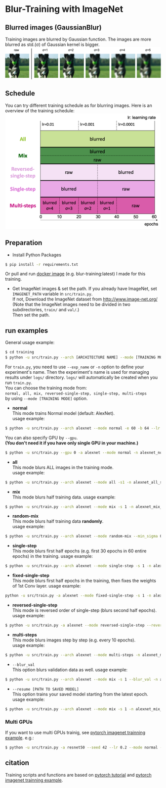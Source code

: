 # Blur-Training with ImageNet 


## Blurred images (GaussianBlur)
Training images are blurred by Gaussian function. The images are more blurred as std.(σ) of Gaussian kernel is bigger.
![blurred-images](./figures/blurred_images.png)


## Schedule
You can try different training schedule as for blurring images. Here is an overview of the training schedule:
![schedule](./figures/schedule.png)


## Preparation
- Install Python Packages  
```bash
$ pip install -r requirements.txt
```
Or pull and run [docker image][docker-blur-training] (e.g. blur-training:latest) I made for this training.  
- Get ImageNet images & set the path. If you already have ImageNet, set `IMAGENET_PATH` variable in `src/train.py`.  
If not, Download the ImageNet dataset from http://www.image-net.org/  
    (Note that the ImageNet images need to be divided in two subdirectories, ``train/`` and ``val/``.)  
    Then set the path.
    
    
## run examples
General usage example:
```bash
$ cd training
$ python -u src/train.py --arch [ARCHITECTURE NAME] --mode [TRAINING MODE] -n [EXPERIMENT NAME] 
```  

For `train.py`, you need to use `--exp_name` or `-n` option to define your experiment's name. 
Then the experiment's name is used for managing results under `logs/` directory.
`logs/` will automatically be created when you run `train.py`.   
You can choose the training mode from:   
`normal, all, mix, reversed-single-step, single-step, multi-steps`  
by using `--mode [TRAINING MODE]` option.

- **normal**  
This mode trains Normal model (default: AlexNet).  
usage example:  
```bash
$ python -u src/train.py --arch alexnet --mode normal -e 60 -b 64 --lr 0.01 -n alexnet_normal
```
You can also specify GPU by `--gpu`.  
**(You don't need it if you have only single GPU in your machine.)**
```bash
$ python -u src/train.py --gpu 0 -a alexnet --mode normal -n alexnet_normal
```

- **all**  
This mode blurs ALL images in the training mode.  
usage example:  
```bash
$ python -u src/train.py --arch alexnet --mode all -s1 -n alexnet_all_s1
```

- **mix**    
This mode blurs half training data.
usage example:  
```bash
$ python -u src/train.py --arch alexnet --mode mix -s 1 -n alexnet_mix_s1
```

- **random-mix** <br>
This mode blurs half training data **randomly**. <br>
usage example:
```bash
$ python -u src/train.py --arch alexnet --mode random-mix --min_sigma 0 --max_sigma 5 -n alexnet_random-mix_s0-5
```

- **single-step**    
This mode blurs first half epochs (e.g. first 30 epochs in 60 entire epochs) in the training.
usage example:  
```bash
$ python -u src/train.py --arch alexnet --mode single-step -s 1 -n alexnet_single-step_s1
```

- **fixed-single-step**    
This mode blurs first half epochs in the training, then fixes the weights of 1st Conv layer.
usage example:  
```bash
python -u src/train.py -a alexnet --mode fixed-single-step -s 1 -n alexnet_fixed-single-step_s1
```

- **reversed-single-step**    
This mode is reversed order of single-step (blurs second half epochs).
usage example:  
```bash
$ python -u src/train.py -a alexnet --mode reversed-single-step --reverse_sigma 1 -n alexnet_reversed-single-step_s1
```

- **multi-steps**  
This mode blurs images step by step (e.g. every 10 epochs).  
usage example:  
```bash
$ python -u src/train.py --arch alexnet --mode multi-steps -n alexnet_multi-steps
```

- `--blur_val`   
This option blurs validation data as well. 
usage example:  
```bash
$ python -u src/train.py --arch alexnet --mode mix -s 1 --blur_val -n alexnet_mix_lur-val_s1
```

- `--resume [PATH TO SAVED MODEL]`   
This option trains your saved model starting from the latest epoch.  
usage example:  
```bash
$ python -u src/train.py --arch alexnet --mode mix -s 1 -n alexnet_mix_s1 --resume ../logs/models/alexnet_mix_s1/checkpoint.pth.tar 
```

### Multi GPUs
If you want to use multi GPUs trainig, see [pytorch imagenet trainning example][pytorch-imagenet].
e.g.:
```bash 
$ python -u src/train.py -a resnet50 --seed 42 --lr 0.2 --mode normal --epochs 60 -b 512 --dist_url 'tcp://127.0.0.1:10000' --dist_backend 'nccl' --multiprocessing_distributed --world_size 1 --rank 0 -n resnet50_normal_b512
```

## citation
Training scripts and functions are based on [pytorch tutorial][pytorch-tutorial] and [pytorch imagenet trainning example][pytorch-imagenet].



[pytorch-tutorial]:https://github.com/pytorch/tutorials/blob/master/beginner_source/blitz/cifar10_tutorial.py
[pytorch-imagenet]:https://github.com/pytorch/examples/blob/master/imagenet
[docker-blur-training]:https://hub.docker.com/r/sousquared/blur-training
